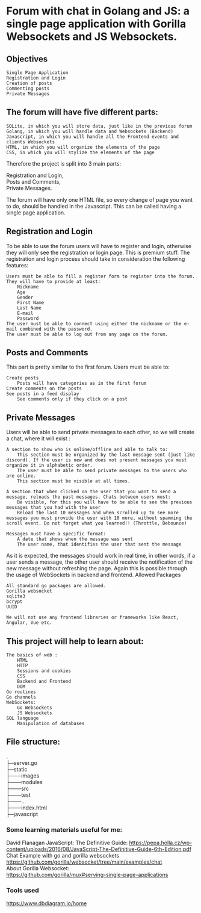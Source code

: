 # Forum with chat in Golang and JS: a single page application with Gorilla Websockets and JS Websockets.
## Objectives

    Single Page Application
    Registration and Login
    Creation of posts
    Commenting posts
    Private Messages

## The forum will have five different parts:

    SQLite, in which you will store data, just like in the previous forum
    Golang, in which you will handle data and Websockets (Backend)
    Javascript, in which you will handle all the Frontend events and clients Websockets
    HTML, in which you will organize the elements of the page
    CSS, in which you will stylize the elements of the page

Therefore the project is split into 3 main parts: 

Registration and Login,  
Posts and Comments,  
Private Messages.  

The forum will have only one HTML file, so every change of page you want to do, should be handled in the Javascript. This can be called having a single page application.

## Registration and Login

To be able to use the forum users will have to register and login, otherwise they will only see the registration or login page. This is premium stuff. The registration and login process should take in consideration the following features:

    Users must be able to fill a register form to register into the forum. They will have to provide at least:
        Nickname
        Age
        Gender
        First Name
        Last Name
        E-mail
        Password
    The user must be able to connect using either the nickname or the e-mail combined with the password.
    The user must be able to log out from any page on the forum.

## Posts and Comments

This part is pretty similar to the first forum. Users must be able to:

    Create posts
        Posts will have categories as in the first forum
    Create comments on the posts
    See posts in a feed display
        See comments only if they click on a post

## Private Messages

Users will be able to send private messages to each other, so we will create a chat, where it will exist :

    A section to show who is online/offline and able to talk to:
        This section must be organized by the last message sent (just like discord). If the user is new and does not present messages you must organize it in alphabetic order.
        The user must be able to send private messages to the users who are online.
        This section must be visible at all times.

    A section that when clicked on the user that you want to send a message, reloads the past messages. Chats between users must:
        Be visible, for this you will have to be able to see the previous messages that you had with the user
        Reload the last 10 messages and when scrolled up to see more messages you must provide the user with 10 more, without spamming the scroll event. Do not forget what you learned!! (Throttle, Debounce)

    Messages must have a specific format:
        A date that shows when the message was sent
        The user name, that identifies the user that sent the message

As it is expected, the messages should work in real time, in other words, if a user sends a message, the other user should receive the notification of the new message without refreshing the page. Again this is possible through the usage of WebSockets in backend and frontend.
Allowed Packages

    All standard go packages are allowed.
    Gorilla websocket
    sqlite3
    bcrypt
    UUID

    We will not use any frontend libraries or frameworks like React, Angular, Vue etc.

## This project will help to learn about:

    The basics of web :
        HTML
        HTTP
        Sessions and cookies
        CSS
        Backend and Frontend
        DOM
    Go routines
    Go channels
    WebSockets:
        Go Websockets
        JS Websockets
    SQL language
        Manipulation of databases

## File structure:  
.  
├─server.go  
├─static  
├───images  
├───modules  
├───src  
├───test  
├───...  
├───index.html  
├─javascript   

### Some learning materials useful for me:  
David Flanagan JavaScript: The Definitive Guide: https://pepa.holla.cz/wp-content/uploads/2016/08/JavaScript-The-Definitive-Guide-6th-Edition.pdf  
Chat Example with go and gorilla websockets https://github.com/gorilla/websocket/tree/main/examples/chat  
About Gorilla Websocket:  
https://github.com/gorilla/mux#serving-single-page-applications  
### Tools used  
https://www.dbdiagram.io/home

